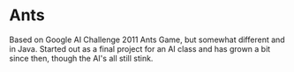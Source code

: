 # Ants
Based on Google AI Challenge 2011 Ants Game, but somewhat different and in Java.  Started out as a final project for an AI class and has grown a bit since then, though the AI's all still stink.

